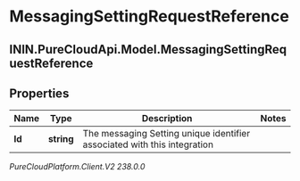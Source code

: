 # MessagingSettingRequestReference

## ININ.PureCloudApi.Model.MessagingSettingRequestReference

## Properties

|Name | Type | Description | Notes|
|------------ | ------------- | ------------- | -------------|
| **Id** | **string** | The messaging Setting unique identifier associated with this integration | |



_PureCloudPlatform.Client.V2 238.0.0_
